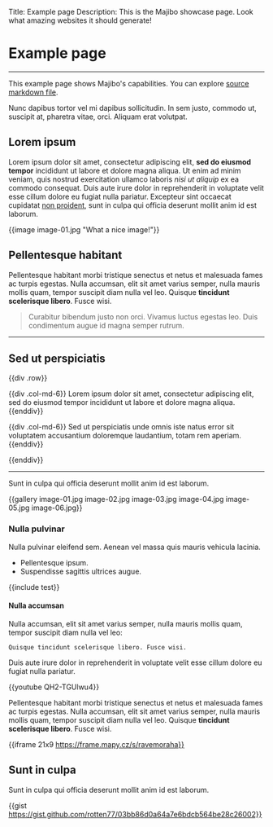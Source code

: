 Title: Example page
Description: This is the Majibo showcase page. Look what amazing websites it should generate!

# Example page

----

<div class="alert alert-info">
This example page shows Majibo's capabilities. You can explore <a href="https://raw.githubusercontent.com/rotten77/majibo/main/projects/example/content/example.md">source markdown file</a>.
</div>

Nunc dapibus tortor vel mi dapibus sollicitudin. In sem justo, commodo ut, suscipit at, pharetra vitae, orci. Aliquam erat volutpat. 

## Lorem ipsum

Lorem ipsum dolor sit amet, consectetur adipiscing elit, **sed do eiusmod tempor** incididunt ut labore et dolore magna aliqua. Ut enim ad minim veniam, quis nostrud exercitation ullamco laboris *nisi ut aliquip* ex ea commodo consequat. Duis aute irure dolor in reprehenderit in voluptate velit esse cillum dolore eu fugiat nulla pariatur. Excepteur sint occaecat cupidatat [non proident](./), sunt in culpa qui officia deserunt mollit anim id est laborum.

{{image image-01.jpg "What a nice image!"}}

## Pellentesque habitant

Pellentesque habitant morbi tristique senectus et netus et malesuada fames ac turpis egestas. Nulla accumsan, elit sit amet varius semper, nulla mauris mollis quam, tempor suscipit diam nulla vel leo. Quisque **tincidunt scelerisque libero**. Fusce wisi.

> Curabitur bibendum justo non orci. Vivamus luctus egestas leo. Duis condimentum augue id magna semper rutrum. 

----

## Sed ut perspiciatis

{{div .row}}

{{div .col-md-6}}
Lorem ipsum dolor sit amet, consectetur adipiscing elit, sed do eiusmod tempor incididunt ut labore et dolore magna aliqua. 
{{enddiv}}

{{div .col-md-6}}
Sed ut perspiciatis unde omnis iste natus error sit voluptatem accusantium doloremque laudantium, totam rem aperiam.
{{enddiv}}

{{enddiv}}

----

Sunt in culpa qui officia deserunt mollit anim id est laborum.

{{gallery image-01.jpg image-02.jpg image-03.jpg image-04.jpg image-05.jpg image-06.jpg}}

### Nulla pulvinar

Nulla pulvinar eleifend sem. Aenean vel massa quis mauris vehicula lacinia. 

* Pellentesque ipsum.
* Suspendisse sagittis ultrices augue.

{{include test}}

#### Nulla accumsan

Nulla accumsan, elit sit amet varius semper, nulla mauris mollis quam, tempor suscipit diam nulla vel leo:

	Quisque tincidunt scelerisque libero. Fusce wisi.

Duis aute irure dolor in reprehenderit in voluptate velit esse cillum dolore eu fugiat nulla pariatur.

{{youtube QH2-TGUlwu4}}

Pellentesque habitant morbi tristique senectus et netus et malesuada fames ac turpis egestas. Nulla accumsan, elit sit amet varius semper, nulla mauris mollis quam, tempor suscipit diam nulla vel leo. Quisque **tincidunt scelerisque libero**. Fusce wisi.

{{iframe 21x9 https://frame.mapy.cz/s/ravemoraha}}

## Sunt in culpa

Sunt in culpa qui officia deserunt mollit anim id est laborum.

{{gist https://gist.github.com/rotten77/03bb86d0a64a7e6bdcb564be28c26002}}